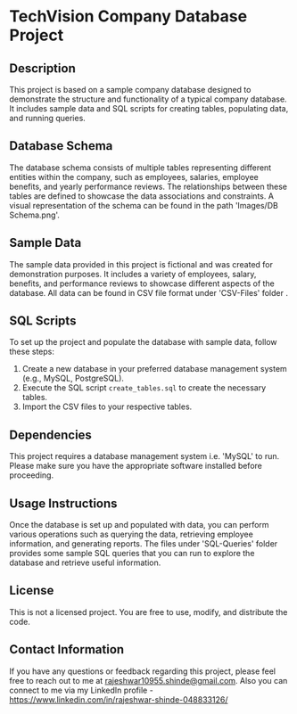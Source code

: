 # TechVision Company Database Project

## Description
This project is based on a sample company database designed to demonstrate the structure and functionality of a typical company database.
It includes sample data and SQL scripts for creating tables, populating data, and running queries.

## Database Schema
The database schema consists of multiple tables representing different entities within the company, such as employees, salaries, employee benefits, and yearly performance reviews.
The relationships between these tables are defined to showcase the data associations and constraints.
A visual representation of the schema can be found in the path 'Images/DB Schema.png'.

## Sample Data
The sample data provided in this project is fictional and was created for demonstration purposes.
It includes a variety of employees, salary, benefits, and performance reviews to showcase different aspects of the database.
All data can be found in CSV file format under 'CSV-Files' folder .

## SQL Scripts
To set up the project and populate the database with sample data, follow these steps:
1. Create a new database in your preferred database management system (e.g., MySQL, PostgreSQL).
2. Execute the SQL script `create_tables.sql` to create the necessary tables.
3. Import the CSV files to your respective tables.

## Dependencies
This project requires a database management system i.e. 'MySQL' to run.
Please make sure you have the appropriate software installed before proceeding.

## Usage Instructions
Once the database is set up and populated with data, you can perform various operations such as querying the data, retrieving employee information, and generating reports.
The files under 'SQL-Queries' folder provides some sample SQL queries that you can run to explore the database and retrieve useful information.

## License
This is not a licensed project.
You are free to use, modify, and distribute the code.

## Contact Information
If you have any questions or feedback regarding this project, please feel free to reach out to me at rajeshwar10955.shinde@gmail.com.
Also you can connect to me via my LinkedIn profile - https://www.linkedin.com/in/rajeshwar-shinde-048833126/
